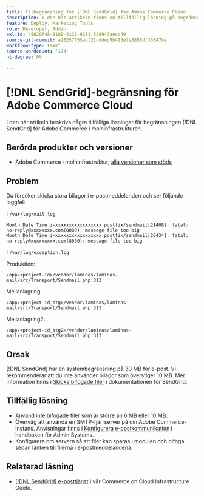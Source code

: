 ```yaml
---
title: Filbegränsning för [!DNL SendGrid] för Adobe Commerce Cloud
description: I den här artikeln finns en tillfällig lösning på begränsningen  [!DNL SendGrid] för Adobe Commerce i molninfrastrukturen.
feature: Deploy, Marketing Tools
role: Developer, Admin
exl-id: 48629f48-8100-4128-9211-53d947aecd49
source-git-commit: a28257f55abf21cddec9b415e7e8858df33647be
workflow-type: tm+mt
source-wordcount: '174'
ht-degree: 0%

---
```


# [!DNL SendGrid]-begränsning för Adobe Commerce Cloud

I den här artikeln beskrivs några tillfälliga lösningar för begränsningen [!DNL SendGrid] för Adobe Commerce i molninfrastrukturen.

## Berörda produkter och versioner

* Adobe Commerce i molninfrastruktur, [alla versioner som stöds](https://magento.com/sites/default/files/magento-software-lifecycle-policy.pdf)


## Problem

Du försöker skicka stora bilagor i e-postmeddelanden och ser följande loggfel:

I `/var/log/mail.log`

```shell
Month Date Time i-xxxxxxxxxxxxxxxxx postfix/sendmail[21408]: fatal: no-reply@xxxxxxxx.com(8080): message file too big
Month Date Time i-xxxxxxxxxxxxxxxxx postfix/sendmail[26434]: fatal: no-reply@xxxxxxxxx.com(8080): message file too big
```

I `/var/log/exception.log`

Produktion:

`/app/<project-id>/vendor/laminas/laminas-mail/src/Transport/Sendmail.php:313`

Mellanlagring:

`/app/<project-id_stg>/vendor/laminas/laminas-mail/src/Transport/Sendmail.php:313`

Mellanlagring2:

`/app/<project-id_stg2>/vendor/laminas/laminas-mail/src/Transport/Sendmail.php:313`

## Orsak

[!DNL SendGrid] har en systembegränsning på 30 MB för e-post. Vi rekommenderar att du inte använder bilagor som överstiger 10 MB. Mer information finns i [Skicka bifogade filer](https://docs.sendgrid.com/ui/sending-email/attachments-with-digioh) i dokumentationen för SendGrid.

## Tillfällig lösning

* Använd inte bifogade filer som är större än 6 MB eller 10 MB.
* Överväg att använda en SMTP-fjärrserver på din Adobe Commerce-instans. Anvisningar finns i [Konfigurera e-postkommunikation](https://experienceleague.adobe.com/docs/commerce-admin/systems/communications/email-communications.html?lang=sv-SE) i handboken för Admin Systems.
* Konfigurera om servern så att filer kan sparas i modulen och bifoga sedan länken till filerna i e-postmeddelandena.

## Relaterad läsning

* [[!DNL SendGrid] e-posttjänst](https://experienceleague.adobe.com/docs/commerce-cloud-service/user-guide/project/sendgrid.html?lang=sv-SE) i vår Commerce on Cloud Infrastructure Guide.
